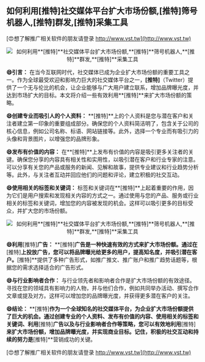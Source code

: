 ## **如何利用**[推特]**社交媒体平台扩大市场份额,**[推特]**筛号机器人,**[推特]**群发,**[推特]**采集工具**

[😍想了解推广相关软件的朋友请登录 http://www.vst.tw](http://www.vst.tw)

 <center><img src="https://vst.tw/MP4/tuiguang/png/4.png" alt="如何利用**[推特]**社交媒体平台扩大市场份额,**[推特]**筛号机器人,**[推特]**群发,**[推特]**采集工具"></center>

**😄引言：**
在当今互联网时代，社交媒体已成为企业扩大市场份额的重要工具之一。作为全球最受欢迎和影响力巨大的社交媒体平台之一，**[推特]**（Twitter）提供了一个无与伦比的机会，让企业能够与广大用户建立联系，增加品牌曝光度，并达到市场扩大的目标。本文将介绍一些有效利用**[推特]**来扩大市场份额的策略。

**😄创建专业而吸引人的个人资料：**
**[推特]**上的个人资料是您与潜在客户和关注者建立第一印象的重要组成部分。确保您的个人资料简洁明了，包含关于公司的核心信息，例如公司名称、标语、网站链接等。此外，选择一个专业而有吸引力的头像和背景图片，以增强您的品牌形象。

**😄发布有价值的内容：**
在**[推特]**上发布有价值的内容是吸引更多关注者的关键。确保您分享的内容具有相关性和实用性，以吸引潜在客户和行业专家的注意。可以分享有关您的产品或服务的新闻、见解和故事，提供专业建议和行业趋势分析等。此外，与关注者互动并回应他们的问题和评论，建立积极的社交互动。

**😄使用相关的标签和关键词：**
标签和关键词在**[推特]**上起着重要的作用，因为它们是用户搜索和发现相关内容的方式之一。通过使用与您的产品、服务或行业相关的标签和关键词，增加您的内容被发现的机会。这样可以吸引更多的目标受众，并扩大您的市场份额。

 <center><img src="https://vst.tw/MP4/tuiguang/png/7.png" alt="如何利用**[推特]**社交媒体平台扩大市场份额,**[推特]**筛号机器人,**[推特]**群发,**[推特]**采集工具"></center>

**😄利用**[推特]**广告：**
**[推特]**广告是一种快速有效的方式来扩大市场份额。通过在**[推特]**上投放广告，您可以将品牌曝光给更多的用户，提高知名度，并吸引潜在客户。**[推特]**提供了多种广告形式，如推广推文、推广账户和推广趋势话题等，根据您的需求选择适合的广告形式。

**😄与行业影响者合作：**
与行业领先者和影响者合作是扩大市场份额的有效途径。寻找在您的领域具有影响力的人物，并与他们合作，例如共同举办活动、撰写合作文章或提及对方。这样可以增加您的品牌曝光度，并获得更多潜在客户的关注。

**😄结论：**
**[推特]**作为一个全球知名的社交媒体平台，为企业扩大市场份额提供了巨大的机会。通过创建专业的个人资料、发布有价值的内容、使用相关的标签和关键词、利用**[推特]**广告以及与行业影响者合作等策略，您可以有效地利用**[推特]**来扩大市场份额，增加品牌曝光度，并实现商业目标。记住，积极的社交互动和持续的努力是**[推特]**营销成功的关键。

[😍想了解推广相关软件的朋友请登录 http://www.vst.tw](http://www.vst.tw)



